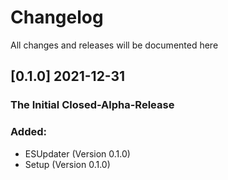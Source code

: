 
# Changelog

All changes and releases will be documented here

## [0.1.0] 2021-12-31

### The Initial Closed-Alpha-Release

### Added:
- ESUpdater (Version 0.1.0)
- Setup (Version 0.1.0)
